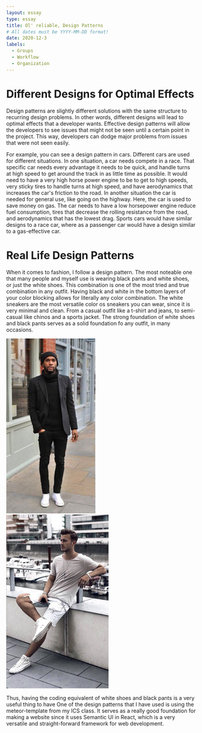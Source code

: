 ```yaml
---
layout: essay
type: essay
title: Ol' reliable, Design Patterns
# All dates must be YYYY-MM-DD format!
date: 2020-12-3
labels:
  - Groups
  - Workflow
  - Organization
---
```


# Different Designs for Optimal Effects

Design patterns are slightly different solutions with the same structure to recurring design problems. In other words, different designs will lead to optimal effects that a developer wants. Effective design patterns will allow the developers to see issues that might not be seen until a certain point in the project. This way, developers can dodge major problems from issues that were not seen easily. 

For example, you can see a design pattern in cars. Different cars are used for different situations. In one situation, a car needs compete in a race. That specific car needs every advantage it needs to be quick, and handle turns at high speed to get around the track in as little time as possible. It would need to have a very high horse power engine to be to get to high speeds, very sticky tires to handle turns at high speed, and have aerodynamics that increases the car's friction to the road. In another situation the car is needed for general use, like going on the highway. Here, the car is used to save money on gas. The car needs to have a low horsepower engine reduce fuel consumption, tires that decrease the rolling resistance from the road, and aerodynamics that has the lowest drag. Sports cars would have similar designs to a race car, where as a passenger car would have a design similar to a gas-effective car.

# Real Life Design Patterns

When it comes to fashion, I follow a design pattern. The most noteable one that many people and myself use is wearing black pants and white shoes, or just the white shoes. This combination is one of the most tried and true combination in any outfit. Having black and white in the bottom layers of your color blocking allows for literally any color combination. The white sneakers are the most versatile color os sneakers you can wear, since it is very minimal and clean. From a casual outfit like a t-shirt and jeans, to semi-casual like chinos and a sports jacket. The strong foundation of white shoes and black pants serves as a solid foundation fo any outfit, in many occasions.

<img class="ui medium left image" src="../images/casual.PNG">
<img class="ui medium left image" src="../images/shirt.PNG">


Thus, having the coding equivalent of white shoes and black pants is a very useful thing to have One of the design patterns that I have used is using the meteor-template from my ICS class. It serves as a really  good foundation for making a website since it uses Semantic UI in React, which is a very versatile and straight-forward framework for web development.


